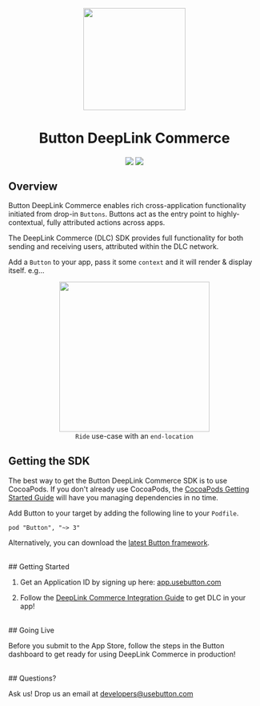 <p align="center"><img src="http://www.usebutton.com/img/sdk/img_dlc-preview.png" width="204"/>
</p>

<h1 align="center">Button DeepLink Commerce</h1>
<p align="center"><img align="center" src="https://magnum.travis-ci.com/usebutton/button-ios-private.svg?token=k3WXaLvcPSYLScEJC6s3&branch=master" /> <img align="center" src="https://img.shields.io/cocoapods/v/Button.svg?style=flat" /> 
</p>

## Overview

Button DeepLink Commerce enables rich cross-application functionality initiated from drop-in `Buttons`. Buttons act as the entry point to highly-contextual, fully attributed actions across apps.

The DeepLink Commerce (DLC) SDK provides full functionality for both sending and receiving users, attributed within the DLC network.

Add a `Button` to your app, pass it some `context` and it will render & display itself. e.g...

<p align="center"><img src="http://www.usebutton.com/img/sdk/img_dlc-uber-button.png" width="300" />
<br/>
<code>Ride</code> use-case with an <code>end-location</code>
</p>


## Getting the SDK

The best way to get the Button DeepLink Commerce SDK is to use CocoaPods. If you don't already use CocoaPods, the <a target="out" href="http://guides.cocoapods.org/using/getting-started.html">CocoaPods Getting Started Guide</a> will have you managing dependencies in no time.

Add Button to your target by adding the following line to your `Podfile`.

```
pod "Button", "~> 3"
```

Alternatively, you can download the [latest Button framework](https://github.com/usebutton/button-ios/releases/latest).


<br />
## Getting Started

1. Get an Application ID by signing up here: [app.usebutton.com](http://app.usebutton.com)

2. Follow the <a href="http://www.usebutton.com/sdk/deep-link-commerce/integration-guide" target="_blank">DeepLink Commerce Integration Guide</a> to get DLC in your app!

<br />
## Going Live

Before you submit to the App Store, follow the steps in the Button dashboard to get ready for using DeepLink Commerce in production!

<br />
## Questions?

Ask us! Drop us an email at <a href="mailto:developers@usebutton.com">developers@usebutton.com</a>
